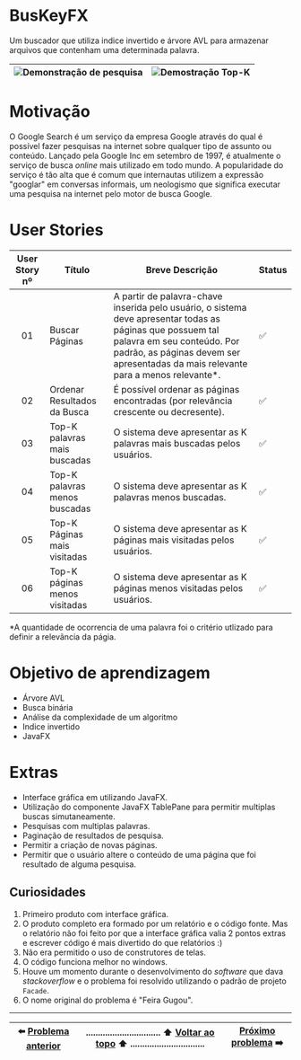 # BusKeyFX
Um buscador que utiliza indice invertido e árvore AVL para armazenar arquivos que contenham uma determinada palavra.


|![Demonstração de pesquisa](https://github.com/UellingtonDamasceno/BusKeyFX/blob/master/resources/imagens/pesquisas.gif) | ![Demostração Top-K](https://github.com/UellingtonDamasceno/BusKeyFX/blob/master/resources/imagens/top-k.gif)|
|----|----|

# Motivação
O Google Search é um serviço da empresa Google através do qual é possível fazer 
pesquisas na internet sobre qualquer tipo de assunto ou conteúdo. Lançado pela
Google Inc em setembro de 1997, é atualmente o serviço de busca *online* mais 
utilizado em todo mundo. A popularidade do serviço é tão alta que é comum que
internautas utilizem a expressão "googlar" em conversas informais, um neologismo
que significa executar uma pesquisa na internet pelo motor de busca Google.

# User Stories

| User Story nº | Título | Breve Descrição | Status |
| :-----------: | ------ | --------------- | ------ |
| 01 | Buscar Páginas | A partir de palavra-chave inserida pelo usuário, o sistema deve apresentar todas as páginas que possuem tal palavra em seu conteúdo. Por padrão, as páginas devem ser apresentadas da mais relevante para a menos relevante*. | :white_check_mark: |
| 02 | Ordenar Resultados da Busca | É possível ordenar as páginas encontradas (por relevância crescente ou decresente). | :white_check_mark: |
| 03 | Top-K palavras mais buscadas | O sistema deve apresentar as K palavras mais buscadas pelos usuários. | :white_check_mark: |
| 04 | Top-K palavras menos buscadas | O sistema deve apresentar as K palavras menos buscadas. | :white_check_mark: | 
| 05 | Top-K Páginas mais visitadas | O sistema deve apresentar as K páginas mais visitadas pelos usuários. | :white_check_mark: |
| 06 | Top-K páginas menos visitadas | O sistema deve apresentar as K páginas menos visitadas pelos usuários. | :white_check_mark: |

  *A quantidade de ocorrencia de uma palavra foi o critério utlizado para definir a relevãncia da págia.

# Objetivo de aprendizagem

- Árvore AVL
- Busca binária
- Análise da complexidade de um algoritmo
- Indice invertido
- JavaFX

# Extras 

- Interface gráfica em utilizando JavaFX.
- Utilização do componente JavaFX TablePane para permitir multiplas buscas simutaneamente. 
- Pesquisas com multiplas palavras.
- Paginação de resultados de pesquisa.
- Permitir a criação de novas páginas.
- Permitir que o usuário altere o conteúdo de uma página que foi resultado de alguma pesquisa.

## Curiosidades

1. Primeiro produto com interface gráfica.
2. O produto completo era formado por um relatório e o código fonte. Mas o relatório não foi feito por que a interface gráfica valia 2 pontos extras e escrever código é mais divertido do que relatórios :)
3. Não era permitido o uso de construtores de telas.
4. O código funciona melhor no windows.
5. Houve um momento durante o desenvolvimento do _software_ que dava _stackoverflow_ e o problema foi resolvido utilizando o padrão de projeto `Facade`. 
6. O nome original do problema é "Feira Gugou".

----------

| :arrow_left: [Problema anterior](https://github.com/UellingtonDamasceno/BlackJack) |............................... :arrow_up: [Voltar ao topo](#BusKeyFX) :arrow_up: ...............................| [Próximo problema](https://github.com/UellingtonDamasceno/MyBook) :arrow_right: | 
| :----: |-----| :-----:| 
